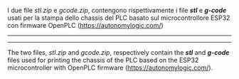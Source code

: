 I due file _stl.zip_ e _gcode.zip_, contengono rispettivamente i file _**stl**_ e _**g-code**_ usati per la stampa dello chassis del PLC basato sul microcontrollore ESP32 con firmware OpenPLC (https://autonomylogic.com/)
*************************************
*************************************
The two files, *stl.zip* and *gcode.zip*, respectively contain the _**stl**_ and _**g-code**_ files used for printing the chassis of the PLC based on the ESP32 microcontroller with OpenPLC firmware (https://autonomylogic.com/).
